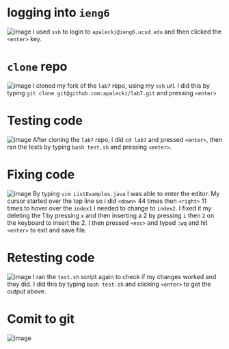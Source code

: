 # logging into ```ieng6```
![image](https://github.com/apalecki/cse15l-lab-reports/assets/104041328/b8bae894-0db0-48af-b127-6ff0a619d11e)
I used `ssh` to login to `apalecki@ieng6.ucsd.edu` and then clicked the  `<enter>` key.

# `clone` repo
![image](https://github.com/apalecki/cse15l-lab-reports/assets/104041328/6cbdcaec-327f-4e37-a4ed-8eb548299069)
I cloned my fork of the `lab7` repo, using my `ssh` url. I did this by typing `git clone git@github.com:apalecki/lab7.git` and pressing `<enter>`

# Testing code
![image](https://github.com/apalecki/cse15l-lab-reports/assets/104041328/8a01bebe-310e-4d88-9eba-d2389062636a)
After cloning the `lab7` repo, i did `cd lab7` and pressed `<enter>`, then ran the tests by typing `bash test.sh` and pressing `<enter>`.

# Fixing code
![image](https://github.com/apalecki/cse15l-lab-reports/assets/104041328/dcda9be2-724c-4042-b40b-a68012be6b1a)
By typing `vim ListExamples.java` I was able to enter the editor. My cursor started over the top line so i did `<down>` 44 times then `<right>` 11 times to hover over the `index1` I needed to change to `index2`.
I fixed it my deleting the 1 by pressing `x` and then inserting a 2 by pressing `i` then `2` on the keyboard to insert the 2. I then pressed `<esc>` and typed `:wq` and hit `<enter>` to exit and save file.

# Retesting code
![image](https://github.com/apalecki/cse15l-lab-reports/assets/104041328/088026f0-d894-40b7-97af-3264c96ceb0e)
I ran the `test.sh` script again to check if my changes worked and they did. I did this by typing `bash test.sh` and clicking `<enter>` to get the output above.

# Comit to git
![image](https://github.com/apalecki/cse15l-lab-reports/assets/104041328/3e399a74-b4ac-4ba2-a87c-afabaa287741)

